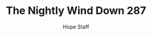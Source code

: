 ---
image: /assets/img/nwd/287_nwd_psalm_138_7_a_tlb.png
title: The Nightly Wind Down 287
categories:
  - The Nightly Wind Down
author: Hope Staff
notes: The Nightly Wind Down 287
embed: >-
  EMBED_GOES_HERE
transcript: >-
  SOME LINES OF TEXT START HERE
---